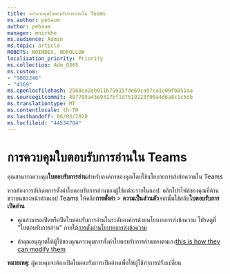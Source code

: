 ```yaml
---
title: การควบคุมใบตอบรับการอ่านใน Teams
ms.author: pebaum
author: pebaum
manager: mnirkhe
ms.audience: Admin
ms.topic: article
ROBOTS: NOINDEX, NOFOLLOW
localization_priority: Priority
ms.collection: Adm_O365
ms.custom:
- "9002246"
- "4369"
ms.openlocfilehash: 2568ce2eb911b75915fde69ca97ca1c09fb051aa
ms.sourcegitcommit: 497705a43e9317bf1d7519223f90a4d6a8c1c5db
ms.translationtype: MT
ms.contentlocale: th-TH
ms.lasthandoff: 06/03/2020
ms.locfileid: "44534784"
---
```

# <a name="controlling-read-receipts-in-teams"></a>การควบคุมใบตอบรับการอ่านใน Teams

คุณสามารถควบคุม**ใบตอบรับการอ่าน**สําหรับองค์กรของคุณโดยใช้นโยบายการส่งข้อความใน Teams

หากต้องการอัปเดตการตั้งค่าใบตอบรับการอ่านของผู้ใช้แต่ละรายในแอป: คลิกโปรไฟล์ของคุณที่ด้านขวาบนของหน้าต่างแอป Teams ให้คลิก**การตั้งค่า**  >  **ความเป็นส่วนตัว**จากนั้นใช้สลับ**ใบตอบรับการเปิดอ่าน**

- คุณสามารถเปิดหรือปิดใบตอบรับการอ่านในระดับองค์กรด้วยนโยบายการส่งข้อความ โปรดดูที่ "ใบตอบรับการอ่าน" ภายใต้[การตั้งค่านโยบายการส่งข้อความ](https://docs.microsoft.com/microsoftteams/messaging-policies-in-teams#messaging-policy-settings)

- ถ้าคุณอนุญาตให้ผู้ใช้ของคุณควบคุมการตั้งค่าใบตอบรับการอ่านของตนเอง[this is how they can modify them](https://docs.microsoft.com/microsoftteams/messaging-policies-in-teams#messaging-policy-settings) 

**หมายเหตุ**: ผู้ควบคุมจะต้องเปิดใบตอบรับการเปิดอ่านเพื่อให้ผู้ใช้ทําการปรับเปลี่ยน
